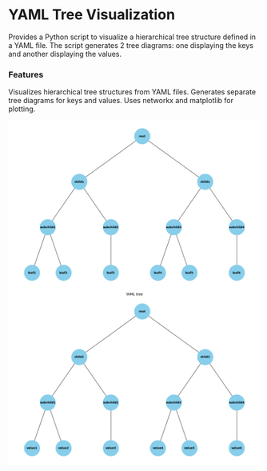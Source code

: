 # YAML Tree Visualization
Provides a Python script to visualize a hierarchical tree structure defined in a YAML file. The script generates 2 tree diagrams: one displaying the keys and another displaying the values.

### Features
Visualizes hierarchical tree structures from YAML files.
Generates separate tree diagrams for keys and values.
Uses networkx and matplotlib for plotting.

![yaml_tree_visualization_node_fields](images_out/yaml_tree_visualization_node_fields.png)
![yaml_tree_visualization_node_values](images_out/yaml_tree_visualization_node_values.png)
